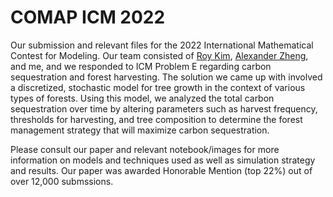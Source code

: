 # COMAP ICM 2022
Our submission and relevant files for the 2022 International Mathematical Contest for Modeling. Our team consisted of [Roy Kim](https://github.com/immikyor), [Alexander Zheng](https://github.com/pebblepebpeb), and me, and we responded to ICM Problem E regarding carbon sequestration and forest harvesting. The solution we came up with involved a discretized, stochastic model for tree growth in the context of various types of forests. Using this model, we analyzed the total carbon sequestration over time by altering parameters such as harvest frequency, thresholds for harvesting, and tree composition to determine the forest management strategy that will maximize carbon sequestration.

Please consult our paper and relevant notebook/images for more information on models and techniques used as well as simulation strategy and results. Our paper was awarded Honorable Mention (top 22%) out of over 12,000 submssions.
